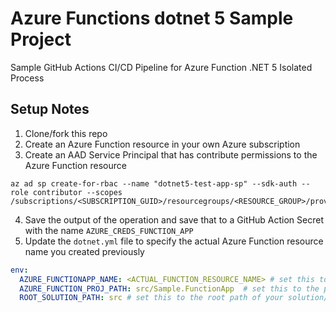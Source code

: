 # Azure Functions dotnet 5 Sample Project
Sample GitHub Actions CI/CD Pipeline for Azure Function .NET 5 Isolated Process

## Setup Notes

1. Clone/fork this repo
2. Create an Azure Function resource in your own Azure subscription
3. Create an AAD Service Principal that has contribute permissions to the Azure Function resource

```
az ad sp create-for-rbac --name "dotnet5-test-app-sp" --sdk-auth --role contributor --scopes /subscriptions/<SUBSCRIPTION_GUID>/resourcegroups/<RESOURCE_GROUP>/providers/Microsoft.Web/sites/<FUNCTION_APP_NAME>
```
4. Save the output of the operation and save that to a GitHub Action Secret with the name ```AZURE_CREDS_FUNCTION_APP```
5. Update the ```dotnet.yml``` file to specify the actual Azure Function resource name you created previously

```yaml
env:
  AZURE_FUNCTIONAPP_NAME: <ACTUAL_FUNCTION_RESOURCE_NAME> # set this to the name of your azure function app resource
  AZURE_FUNCTION_PROJ_PATH: src/Sample.FunctionApp  # set this to the path to your function app project
  ROOT_SOLUTION_PATH: src # set this to the root path of your solution/project file
```
